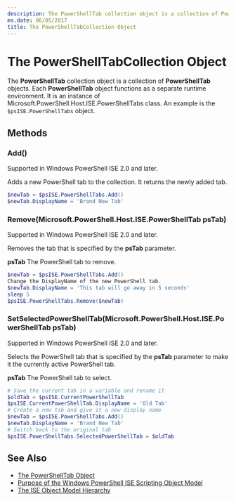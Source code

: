 ```yaml
---
description: The PowerShellTab collection object is a collection of PowerShellTab objects. Each PowerShellTab object functions as a separate runtime environment.
ms.date: 06/05/2017
title: The PowerShellTabCollection Object
---
```

# The PowerShellTabCollection Object

The **PowerShellTab** collection object is a collection of **PowerShellTab** objects. Each
**PowerShellTab** object functions as a separate runtime environment. It is an instance of
Microsoft.PowerShell.Host.ISE.PowerShellTabs class. An example is the `$psISE.PowerShellTabs`
object.

## Methods

### Add\(\)

Supported in Windows PowerShell ISE 2.0 and later.

Adds a new PowerShell tab to the collection. It returns the newly added tab.

```powershell
$newTab = $psISE.PowerShellTabs.Add()
$newTab.DisplayName = 'Brand New Tab'
```

### Remove\(Microsoft.PowerShell.Host.ISE.PowerShellTab psTab\)

Supported in Windows PowerShell ISE 2.0 and later.

Removes the tab that is specified by the **psTab** parameter.

**psTab**
The PowerShell tab to remove.

```powershell
$newTab = $psISE.PowerShellTabs.Add()
Change the DisplayName of the new PowerShell tab.
$newTab.DisplayName = 'This tab will go away in 5 seconds'
sleep 5
$psISE.PowerShellTabs.Remove($newTab)
```

### SetSelectedPowerShellTab\(Microsoft.PowerShell.Host.ISE.PowerShellTab psTab\)

Supported in Windows PowerShell ISE 2.0 and later.

Selects the PowerShell tab that is specified by the **psTab** parameter to make it the currently
active PowerShell tab.

**psTab**
The PowerShell tab to select.

```powershell
# Save the current tab in a variable and rename it
$oldTab = $psISE.CurrentPowerShellTab
$psISE.CurrentPowerShellTab.DisplayName = 'Old Tab'
# Create a new tab and give it a new display name
$newTab = $psISE.PowerShellTabs.Add()
$newTab.DisplayName = 'Brand New Tab'
# Switch back to the original tab
$psISE.PowerShellTabs.SelectedPowerShellTab = $oldTab
```

## See Also

- [The PowerShellTab Object](The-PowerShellTab-Object.md)
- [Purpose of the Windows PowerShell ISE Scripting Object Model](Purpose-of-the-Windows-PowerShell-ISE-Scripting-Object-Model.md)
- [The ISE Object Model Hierarchy](The-ISE-Object-Model-Hierarchy.md)
